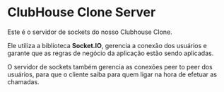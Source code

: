 # ClubHouse Clone Server

Este é o servidor de sockets do nosso Clubhouse Clone.

Ele utiliza a biblioteca **Socket.IO**, gerencia a conexão dos usuários e garante que as regras de negócio da aplicação estão sendo aplicadas.

O servidor de sockets também gerencia as conexões peer to peer dos usuários, para que o cliente saiba para quem ligar na hora de efetuar as chamadas.
